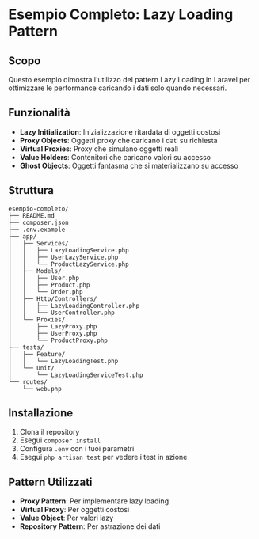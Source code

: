 # Esempio Completo: Lazy Loading Pattern

## Scopo

Questo esempio dimostra l'utilizzo del pattern Lazy Loading in Laravel per ottimizzare le performance caricando i dati solo quando necessari.

## Funzionalità

- **Lazy Initialization**: Inizializzazione ritardata di oggetti costosi
- **Proxy Objects**: Oggetti proxy che caricano i dati su richiesta
- **Virtual Proxies**: Proxy che simulano oggetti reali
- **Value Holders**: Contenitori che caricano valori su accesso
- **Ghost Objects**: Oggetti fantasma che si materializzano su accesso

## Struttura

```
esempio-completo/
├── README.md
├── composer.json
├── .env.example
├── app/
│   ├── Services/
│   │   ├── LazyLoadingService.php
│   │   ├── UserLazyService.php
│   │   └── ProductLazyService.php
│   ├── Models/
│   │   ├── User.php
│   │   ├── Product.php
│   │   └── Order.php
│   ├── Http/Controllers/
│   │   ├── LazyLoadingController.php
│   │   └── UserController.php
│   └── Proxies/
│       ├── LazyProxy.php
│       ├── UserProxy.php
│       └── ProductProxy.php
├── tests/
│   ├── Feature/
│   │   └── LazyLoadingTest.php
│   └── Unit/
│       └── LazyLoadingServiceTest.php
└── routes/
    └── web.php
```

## Installazione

1. Clona il repository
2. Esegui `composer install`
3. Configura `.env` con i tuoi parametri
4. Esegui `php artisan test` per vedere i test in azione

## Pattern Utilizzati

- **Proxy Pattern**: Per implementare lazy loading
- **Virtual Proxy**: Per oggetti costosi
- **Value Object**: Per valori lazy
- **Repository Pattern**: Per astrazione dei dati
